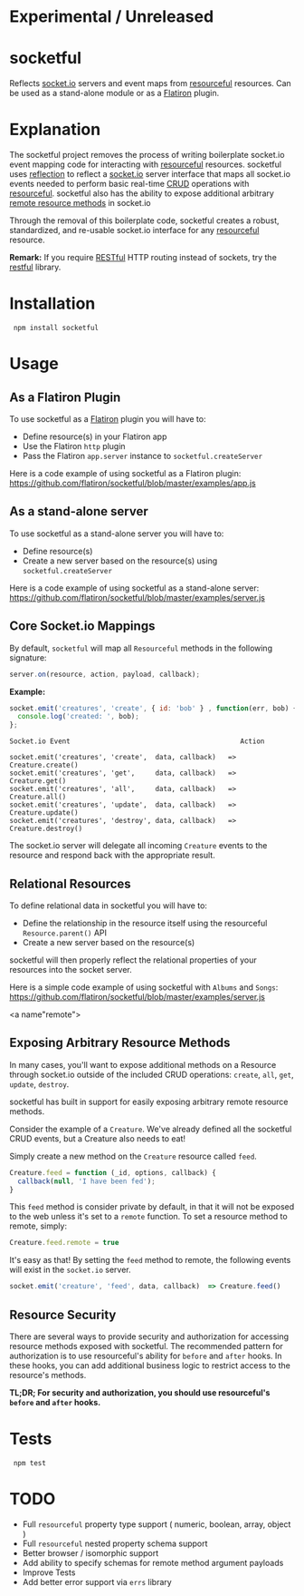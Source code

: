 # Experimental / Unreleased

# socketful

Reflects [socket.io](http://socket.io) servers and event maps from [resourceful](http://github.com/flatiron/resourceful) resources. Can be used as a stand-alone module or as a [Flatiron](http://github.com/flatiron/) plugin.

# Explanation

The socketful project removes the process of writing boilerplate socket.io event mapping code for interacting with  [resourceful](http://github.com/flatiron/resourceful) resources. socketful uses <a href="http://en.wikipedia.org/wiki/Reflection_(computer_programming)">reflection</a> to reflect a [socket.io](http://socket.io) server interface that maps all socket.io events needed to perform basic real-time [CRUD](http://en.wikipedia.org/wiki/Create,_read,_update_and_delete) operations with [resourceful](http://github.com/flatiron/resourceful). socketful also has the ability to expose additional arbitrary <a href="#remote">remote resource methods</a> in socket.io

Through the removal of this boilerplate code, socketful creates a robust, standardized, and re-usable socket.io interface for any [resourceful](http://github.com/flatiron/resourceful) resource.

**Remark:** If you require [RESTful](http://en.wikipedia.org/wiki/Representational_state_transfer) HTTP routing instead of sockets, try the [restful](http://github.com/flatiron/restful) library.

# Installation

     npm install socketful

# Usage

## As a Flatiron Plugin

To use socketful as a <a href="http://github.com/flatiron/flatiron">Flatiron</a> plugin you will have to:

 - Define resource(s) in your Flatiron app
 - Use the Flatiron `http` plugin
 - Pass the Flatiron `app.server` instance to `socketful.createServer`

Here is a code example of using socketful as a Flatiron plugin: <a href="https://github.com/flatiron/socketful/blob/master/examples/app.js">https://github.com/flatiron/socketful/blob/master/examples/app.js</a>

## As a stand-alone server

To use socketful as a stand-alone server you will have to:

 - Define resource(s)
 - Create a new server based on the resource(s) using `socketful.createServer`

Here is a code example of using socketful as a stand-alone server: <a href="https://github.com/flatiron/socketful/blob/master/examples/server.js">https://github.com/flatiron/socketful/blob/master/examples/server.js</a>

## Core Socket.io Mappings

  By default, `socketful` will map all `Resourceful` methods in the following signature:

```js
server.on(resource, action, payload, callback);
```

**Example:**

```js
socket.emit('creatures', 'create', { id: 'bob' } , function(err, bob) {
  console.log('created: ', bob);
};
```
```
Socket.io Event                                          Action

socket.emit('creatures', 'create',  data, callback)   =>  Creature.create()
socket.emit('creatures', 'get',     data, callback)   =>  Creature.get()
socket.emit('creatures', 'all',     data, callback)   =>  Creature.all()
socket.emit('creatures', 'update',  data, callback)   =>  Creature.update()
socket.emit('creatures', 'destroy', data, callback)   =>  Creature.destroy()
```

  The socket.io server will delegate all incoming `Creature` events to the resource and respond back with the appropriate result.

## Relational Resources

To define relational data in socketful you will have to:

 - Define the relationship in the resource itself using the resourceful `Resource.parent()` API
 - Create a new server based on the resource(s)

socketful will then properly reflect the relational properties of your resources into the socket server.

Here is a simple code example of using socketful with `Albums` and `Songs`: <a href="https://github.com/flatiron/socketful/blob/master/examples/server.js">https://github.com/flatiron/socketful/blob/master/examples/server.js</a>



<a name"remote"></a>
## Exposing Arbitrary Resource Methods

In many cases, you'll want to expose additional methods on a Resource through socket.io outside of the included CRUD operations: `create`, `all`, `get`, `update`, `destroy`.

socketful has built in support for easily exposing arbitrary remote resource methods.

Consider the example of a `Creature`. We've already defined all the socketful CRUD events, but a Creature also needs to eat! 

Simply create a new method on the `Creature` resource called `feed`.

```js
Creature.feed = function (_id, options, callback) {
  callback(null, 'I have been fed');
}
```
This `feed` method is consider private by default, in that it will not be exposed to the web unless it's set to a `remote` function. To set a resource method to remote, simply:

```js
Creature.feed.remote = true
```

It's easy as that! By setting the `feed` method to remote, the following events will exist in the `socket.io` server.

```js
socket.emit('creature', 'feed', data, callback)  => Creature.feed()
```

## Resource Security

There are several ways to provide security and authorization for accessing resource methods exposed with socketful. The recommended pattern for authorization is to use resourceful's ability for `before` and `after` hooks. In these hooks, you can add additional business logic to restrict access to the resource's methods. 

**TL;DR; For security and authorization, you should use resourceful's `before` and `after` hooks.**

# Tests

     npm test

# TODO

 - Full `resourceful` property type support ( numeric, boolean, array, object )
 - Full `resourceful` nested property schema support
 - Better browser / isomorphic support
 - Add ability to specify schemas for remote method argument payloads
 - Improve Tests
 - Add better error support via `errs` library

